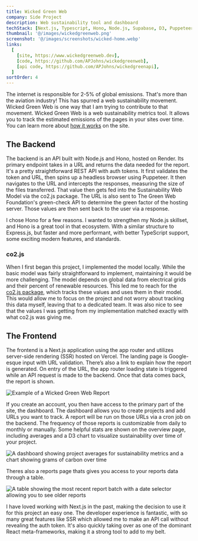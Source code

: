 ```yaml
---
title: Wicked Green Web
company: Side Project
description: Web sustainability tool and dashboard
techStack: [Next.js, Typescript, Hono, Node.js, Supabase, D3, Puppeteer, Figma]
thumbnail: '@/images/wickedgreenweb.png'
screenshot: '@/images/screenshots/wicked-home.webp'
links:
  [
    [site, https://www.wickedgreenweb.dev],
    [code, https://github.com/APJohns/wickedgreenweb],
    [api code, https://github.com/APJohns/wickedgreenapi],
  ]
sortOrder: 4
---
```


The internet is responsible for 2-5% of global emissions. That's more than the aviation industry! This has spurred a web sustainability movement. Wicked Green Web is one way that I am trying to contribute to that movement. Wicked Green Web is a web sustainability metrics tool. It allows you to track the estimated emissions of the pages in your sites over time. You can learn more about [how it works](https://www.wickedgreenweb.dev/how-it-works) on the site.

## The Backend

The backend is an API built with Node.js and Hono, hosted on Render. Its primary endpoint takes in a URL and returns the data needed for the report. It's a pretty straightforward REST API with auth tokens. It first validates the token and URL, then spins up a headless browser using Puppeteer. It then navigates to the URL and intercepts the responses, measuring the size of the files transferred. That value then gets fed into the Sustainability Web Model via the co2.js package. The URL is also sent to The Green Web Foundation's green-check API to determine the green factor of the hosting server. Those values are then sent back to the user via a response.

I chose Hono for a few reasons. I wanted to strengthen my Node.js skillset, and Hono is a great tool in that ecosystem. With a similar structure to Express.js, but faster and more performant, with better TypeScript support, some exciting modern features, and standards.

### co2.js

When I first began this project, I implemented the model locally. While the basic model was fairly straightforward to implement, maintaining it would be more challenging. The model depends on global data from electrical grids and their percent of renewable resources. This led me to reach for the [co2.js package](https://www.thegreenwebfoundation.org/co2-js/), which tracks these values and uses them in their model. This would allow me to focus on the project and not worry about tracking this data myself, leaving that to a dedicated team. It was also nice to see that the values I was getting from my implementation matched exactly with what co2.js was giving me.

## The Frontend

The frontend is a Next.js application using the app router and utilizes server-side rendering (SSR) hosted on Vercel. The landing page is Google-esque input with URL validation. There’s also a link to explain how the report is generated. On entry of the URL, the app router loading state is triggered while an API request is made to the backend. Once that data comes back, the report is shown.

![Example of a Wicked Green Web Report](@/images/screenshots/wicked-report.webp)

If you create an account, you then have access to the primary part of the site, the dashboard. The dashboard allows you to create projects and add URLs you want to track. A report will be run on those URLs via a cron job on the backend. The frequency of those reports is customizable from daily to monthly or manually. Some helpful stats are shown on the overview page, including averages and a D3 chart to visualize sustainability over time of your project.

![A dashboard showing project averages for sustainability metrics and a chart showing grams of carbon over time](@/images/screenshots/wicked-overview.png)

Theres also a reports page thats gives you access to your reports data through a table.

![A table showing the most recent report batch with a date selector allowing you to see older reports](@/images/screenshots/wicked-reports.png)

I have loved working with Next.js in the past, making the decision to use it for this project an easy one. The developer experience is fantastic, with so many great features like SSR which allowed me to make an API call without revealing the auth token. It's also quickly taking over as one of the dominant React meta-frameworks, making it a strong tool to add to my belt.
